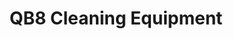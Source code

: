 ---
title: "QB8 Cleaning Equipment"
url: /new-westminster/qb8-cleaning-equipment/
shop: houseware
---